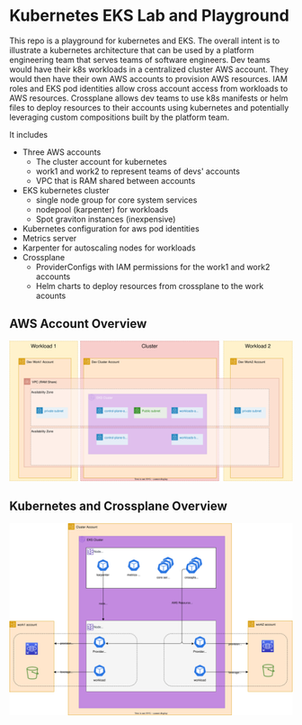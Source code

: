 # Kubernetes EKS Lab and Playground

This repo is a playground for kubernetes and EKS. The overall intent is to
illustrate a kubernetes architecture that can be used by a platform engineering
team that serves teams of software engineers. Dev teams would have their k8s
workloads in a centralized cluster AWS account. They would then have their own
AWS accounts to provision AWS resources. IAM roles and EKS pod identities allow
cross account access from workloads to AWS resources. Crossplane allows dev
teams to use k8s manifests or helm files to deploy resources to their accounts
using kubernetes and potentially leveraging custom compositions built by the
platform team.

It includes

- Three AWS accounts
  - The cluster account for kubernetes
  - work1 and work2 to represent teams of devs' accounts
  - VPC that is RAM shared between accounts
- EKS kubernetes cluster
  - single node group for core system services
  - nodepool (karpenter) for workloads
  - Spot graviton instances (inexpensive)
- Kubernetes configuration for aws pod identities
- Metrics server
- Karpenter for autoscaling nodes for workloads
- Crossplane
  - ProviderConfigs with IAM permissions for the work1 and work2 accounts
  - Helm charts to deploy resources from crossplane to the work acounts

## AWS Account Overview

![arch1](architecture1.drawio.svg)

## Kubernetes and Crossplane Overview

![arch2](architecture2.drawio.svg)
